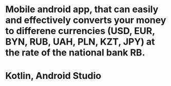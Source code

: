 # Mobile android app, that can easily and effectively converts your money to differenе currencies (USD, EUR, BYN, RUB, UAH, PLN, KZT, JPY) at the rate of the national bank RB. 

# Kotlin, Android Studio

